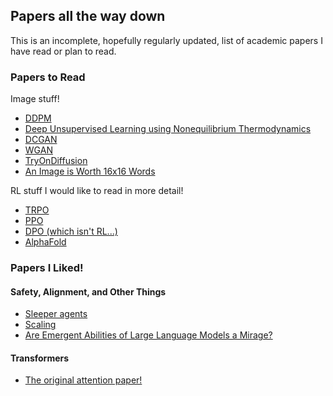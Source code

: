 ## Papers all the way down

This is an incomplete, hopefully regularly updated, list of academic papers I have read or plan to read.

### Papers to Read

Image stuff!

- [DDPM](https://arxiv.org/pdf/2006.11239.pdf)
- [Deep Unsupervised Learning using Nonequilibrium Thermodynamics](https://arxiv.org/pdf/1503.03585.pdf)
- [DCGAN](https://arxiv.org/pdf/1511.06434.pdf)
- [WGAN](https://arxiv.org/pdf/1701.07875.pdf)
- [TryOnDiffusion](https://arxiv.org/pdf/2306.08276.pdf)
- [An Image is Worth 16x16 Words](https://arxiv.org/abs/2010.11929) 

RL stuff I would like to read in more detail!

- [TRPO](https://arxiv.org/pdf/1502.05477.pdf)
- [PPO](https://arxiv.org/pdf/1707.06347.pdf)
- [DPO (which isn't RL...)](https://arxiv.org/pdf/2305.18290.pdf)
- [AlphaFold](https://www.nature.com/articles/s41586-021-03819-2)

### Papers I Liked!

#### Safety, Alignment, and Other Things
- [Sleeper agents](https://arxiv.org/pdf/2401.05566.pdf) 
- [Scaling](https://arxiv.org/pdf/2001.08361.pdf)
- [Are Emergent Abilities of Large Language Models a Mirage?](https://arxiv.org/pdf/2304.15004.pdf)

#### Transformers
- [The original attention paper!](https://arxiv.org/pdf/1706.03762.pdf)

